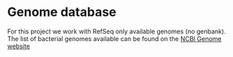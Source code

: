 # Genome database

For this project we work with RefSeq only available genomes (no
genbank). The list of bacterial genomes available can be found on the
[NCBI Genome website](http://www.ncbi.nlm.nih.gov/genome/browse/)

